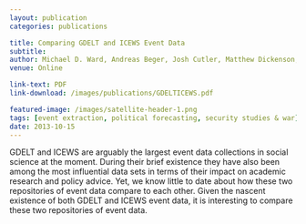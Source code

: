 ```yaml
---
layout: publication
categories: publications

title: Comparing GDELT and ICEWS Event Data
subtitle: 
author: Michael D. Ward, Andreas Beger, Josh Cutler, Matthew Dickenson, Cassy Dorff, Benjamin J. Radford
venue: Online

link-text: PDF
link-download: /images/publications/GDELTICEWS.pdf

featured-image: /images/satellite-header-1.png
tags: [event extraction, political forecasting, security studies & war]
date: 2013-10-15
---
```


GDELT and ICEWS are arguably the largest event data collections in social science at the moment. During their brief existence they have also been among the most influential data sets in terms of their impact on academic research and policy advice. Yet, we know little to date about how these two repositories of event data compare to each other. Given the nascent existence of both GDELT and ICEWS event data, it is interesting to compare these two repositories of event data.